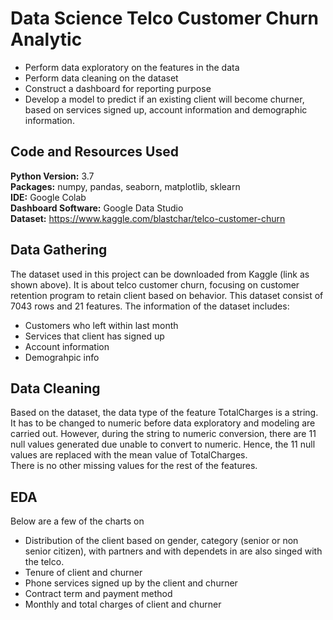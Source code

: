 # Data Science Telco Customer Churn Analytic

* Perform data exploratory on the features in the data
* Perform data cleaning on the dataset 
* Construct a dashboard for reporting purpose 
* Develop a model to predict if an existing client will become churner, based on services signed up, account information and demographic information.

## Code and Resources Used

**Python Version:** 3.7 <br>
**Packages:** numpy, pandas, seaborn, matplotlib, sklearn <br>
**IDE:** Google Colab <br>
**Dashboard Software:** Google Data Studio <br>
**Dataset:** https://www.kaggle.com/blastchar/telco-customer-churn

## Data Gathering
The dataset used in this project can be downloaded from Kaggle (link as shown above). It is about telco customer churn, focusing on customer retention program to retain client based on behavior. This dataset consist of 7043 rows and 21 features. The information of the dataset includes: <br>
* Customers who left within last month
* Services that client has signed up
* Account information
* Demograhpic info 

## Data Cleaning
Based on the dataset, the data type of the feature TotalCharges is a string. It has to be changed to numeric before data exploratory and modeling are carried out. However, during the string to numeric conversion, there are 11 null values generated due unable to convert to numeric. Hence, the 11 null values are replaced with the mean value of TotalCharges. <br> There is no other missing values for the rest of the features.

## EDA
Below are a few of the charts on <br>
* Distribution of the client based on gender, category (senior or non senior citizen), with partners and with dependets in are also singed with the telco.
* Tenure of client and churner
* Phone services signed up by the client and churner
* Contract term and payment method
* Monthly and total charges of client and churner

